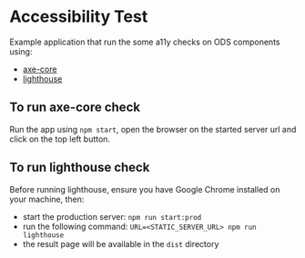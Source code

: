 # Accessibility Test

Example application that run the some a11y checks on ODS components using:
- [axe-core](https://www.npmjs.com/package/axe-core)
- [lighthouse](https://www.npmjs.com/package/lighthouse)

## To run axe-core check

Run the app using `npm start`, open the browser on the started server url and click on the top left button.

## To run lighthouse check

Before running lighthouse, ensure you have Google Chrome installed on your machine, then:
- start the production server: `npm run start:prod`
- run the following command: `URL=<STATIC_SERVER_URL> npm run lighthouse`
- the result page will be available in the `dist` directory

